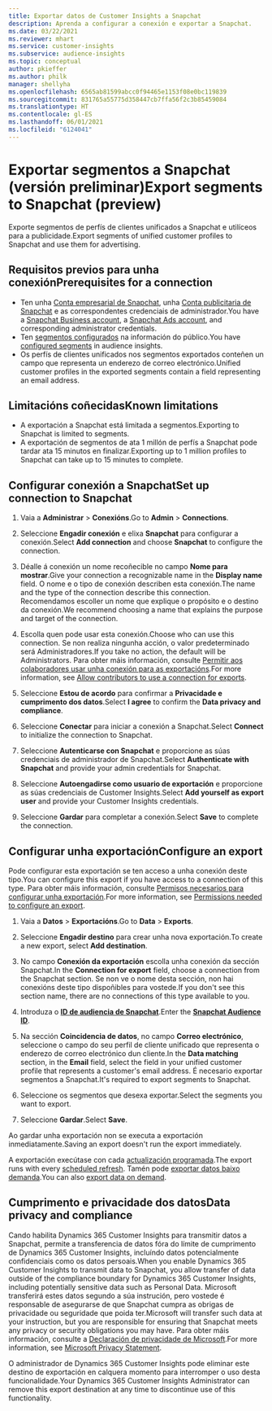 ```yaml
---
title: Exportar datos de Customer Insights a Snapchat
description: Aprenda a configurar a conexión e exportar a Snapchat.
ms.date: 03/22/2021
ms.reviewer: mhart
ms.service: customer-insights
ms.subservice: audience-insights
ms.topic: conceptual
author: pkieffer
ms.author: philk
manager: shellyha
ms.openlocfilehash: 6565ab81599abcc0f94465e1153f08e0bc119839
ms.sourcegitcommit: 831765a55775d358447cb7ffa56f2c3b85459084
ms.translationtype: HT
ms.contentlocale: gl-ES
ms.lasthandoff: 06/01/2021
ms.locfileid: "6124041"
---
```

# <a name="export-segments-to-snapchat-preview"></a><span data-ttu-id="917b6-103">Exportar segmentos a Snapchat (versión preliminar)</span><span class="sxs-lookup"><span data-stu-id="917b6-103">Export segments to Snapchat (preview)</span></span>

<span data-ttu-id="917b6-104">Exporte segmentos de perfís de clientes unificados a Snapchat e utilíceos para a publicidade.</span><span class="sxs-lookup"><span data-stu-id="917b6-104">Export segments of unified customer profiles to Snapchat and use them for advertising.</span></span> 

## <a name="prerequisites-for-a-connection"></a><span data-ttu-id="917b6-105">Requisitos previos para unha conexión</span><span class="sxs-lookup"><span data-stu-id="917b6-105">Prerequisites for a connection</span></span>

-   <span data-ttu-id="917b6-106">Ten unha [Conta empresarial de Snapchat](https://business.snapchat.com/), unha [Conta publicitaria de Snapchat](https://ads.snapchat.com/) e as correspondentes credenciais de administrador.</span><span class="sxs-lookup"><span data-stu-id="917b6-106">You have a [Snapchat Business account](https://business.snapchat.com/), a [Snapchat Ads account](https://ads.snapchat.com/), and corresponding administrator credentials.</span></span>
-   <span data-ttu-id="917b6-107">Ten [segmentos configurados](segments.md) na información do público.</span><span class="sxs-lookup"><span data-stu-id="917b6-107">You have [configured segments](segments.md) in audience insights.</span></span>
-   <span data-ttu-id="917b6-108">Os perfís de clientes unificados nos segmentos exportados conteñen un campo que representa un enderezo de correo electrónico.</span><span class="sxs-lookup"><span data-stu-id="917b6-108">Unified customer profiles in the exported segments contain a field representing an email address.</span></span>

## <a name="known-limitations"></a><span data-ttu-id="917b6-109">Limitacións coñecidas</span><span class="sxs-lookup"><span data-stu-id="917b6-109">Known limitations</span></span>

- <span data-ttu-id="917b6-110">A exportación a Snapchat está limitada a segmentos.</span><span class="sxs-lookup"><span data-stu-id="917b6-110">Exporting to Snapchat is limited to segments.</span></span>
- <span data-ttu-id="917b6-111">A exportación de segmentos de ata 1 millón de perfís a Snapchat pode tardar ata 15 minutos en finalizar.</span><span class="sxs-lookup"><span data-stu-id="917b6-111">Exporting up to 1 million profiles to Snapchat can take up to 15 minutes to complete.</span></span> 

## <a name="set-up-connection-to-snapchat"></a><span data-ttu-id="917b6-112">Configurar conexión a Snapchat</span><span class="sxs-lookup"><span data-stu-id="917b6-112">Set up connection to Snapchat</span></span>

1. <span data-ttu-id="917b6-113">Vaia a **Administrar** > **Conexións**.</span><span class="sxs-lookup"><span data-stu-id="917b6-113">Go to **Admin** > **Connections**.</span></span>

1. <span data-ttu-id="917b6-114">Seleccione **Engadir conexión** e elixa **Snapchat** para configurar a conexión.</span><span class="sxs-lookup"><span data-stu-id="917b6-114">Select **Add connection** and choose **Snapchat** to configure the connection.</span></span>

1. <span data-ttu-id="917b6-115">Déalle á conexión un nome recoñecible no campo **Nome para mostrar**.</span><span class="sxs-lookup"><span data-stu-id="917b6-115">Give your connection a recognizable name in the **Display name** field.</span></span> <span data-ttu-id="917b6-116">O nome e o tipo de conexión describen esta conexión.</span><span class="sxs-lookup"><span data-stu-id="917b6-116">The name and the type of the connection describe this connection.</span></span> <span data-ttu-id="917b6-117">Recomendamos escoller un nome que explique o propósito e o destino da conexión.</span><span class="sxs-lookup"><span data-stu-id="917b6-117">We recommend choosing a name that explains the purpose and target of the connection.</span></span>

1. <span data-ttu-id="917b6-118">Escolla quen pode usar esta conexión.</span><span class="sxs-lookup"><span data-stu-id="917b6-118">Choose who can use this connection.</span></span> <span data-ttu-id="917b6-119">Se non realiza ningunha acción, o valor predeterminado será Administradores.</span><span class="sxs-lookup"><span data-stu-id="917b6-119">If you take no action, the default will be Administrators.</span></span> <span data-ttu-id="917b6-120">Para obter máis información, consulte [Permitir aos colaboradores usar unha conexión para as exportacións](connections.md#allow-contributors-to-use-a-connection-for-exports).</span><span class="sxs-lookup"><span data-stu-id="917b6-120">For more information, see [Allow contributors to use a connection for exports](connections.md#allow-contributors-to-use-a-connection-for-exports).</span></span>

1. <span data-ttu-id="917b6-121">Seleccione **Estou de acordo** para confirmar a **Privacidade e cumprimento dos datos**.</span><span class="sxs-lookup"><span data-stu-id="917b6-121">Select **I agree** to confirm the **Data privacy and compliance**.</span></span>

1. <span data-ttu-id="917b6-122">Seleccione **Conectar** para iniciar a conexión a Snapchat.</span><span class="sxs-lookup"><span data-stu-id="917b6-122">Select **Connect** to initialize the connection to Snapchat.</span></span>

1. <span data-ttu-id="917b6-123">Seleccione **Autenticarse con Snapchat** e proporcione as súas credenciais de administrador de Snapchat.</span><span class="sxs-lookup"><span data-stu-id="917b6-123">Select **Authenticate with Snapchat** and provide your admin credentials for Snapchat.</span></span> 

1. <span data-ttu-id="917b6-124">Seleccione **Autoengadirse como usuario de exportación** e proporcione as súas credenciais de Customer Insights.</span><span class="sxs-lookup"><span data-stu-id="917b6-124">Select **Add yourself as export user** and provide your Customer Insights credentials.</span></span>

1. <span data-ttu-id="917b6-125">Seleccione **Gardar** para completar a conexión.</span><span class="sxs-lookup"><span data-stu-id="917b6-125">Select **Save** to complete the connection.</span></span>

## <a name="configure-an-export"></a><span data-ttu-id="917b6-126">Configurar unha exportación</span><span class="sxs-lookup"><span data-stu-id="917b6-126">Configure an export</span></span>

<span data-ttu-id="917b6-127">Pode configurar esta exportación se ten acceso a unha conexión deste tipo.</span><span class="sxs-lookup"><span data-stu-id="917b6-127">You can configure this export if you have access to a connection of this type.</span></span> <span data-ttu-id="917b6-128">Para obter máis información, consulte [Permisos necesarios para configurar unha exportación](export-destinations.md#set-up-a-new-export).</span><span class="sxs-lookup"><span data-stu-id="917b6-128">For more information, see [Permissions needed to configure an export](export-destinations.md#set-up-a-new-export).</span></span>

1. <span data-ttu-id="917b6-129">Vaia a **Datos** > **Exportacións**.</span><span class="sxs-lookup"><span data-stu-id="917b6-129">Go to **Data** > **Exports**.</span></span>

1. <span data-ttu-id="917b6-130">Seleccione **Engadir destino** para crear unha nova exportación.</span><span class="sxs-lookup"><span data-stu-id="917b6-130">To create a new export, select **Add destination**.</span></span>

1. <span data-ttu-id="917b6-131">No campo **Conexión da exportación** escolla unha conexión da sección Snapchat.</span><span class="sxs-lookup"><span data-stu-id="917b6-131">In the **Connection for export** field, choose a connection from the Snapchat section.</span></span> <span data-ttu-id="917b6-132">Se non ve o nome desta sección, non hai conexións deste tipo dispoñibles para vostede.</span><span class="sxs-lookup"><span data-stu-id="917b6-132">If you don't see this section name, there are no connections of this type available to you.</span></span>

1. <span data-ttu-id="917b6-133">Introduza o [**ID de audiencia de Snapchat**](https://businesshelp.snapchat.com/s/article/custom-audiences).</span><span class="sxs-lookup"><span data-stu-id="917b6-133">Enter the [**Snapchat Audience ID**](https://businesshelp.snapchat.com/s/article/custom-audiences).</span></span>

1. <span data-ttu-id="917b6-134">Na sección **Coincidencia de datos**, no campo **Correo electrónico**, seleccione o campo do seu perfil de cliente unificado que representa o enderezo de correo electrónico dun cliente.</span><span class="sxs-lookup"><span data-stu-id="917b6-134">In the **Data matching** section, in the **Email** field, select the field in your unified customer profile that represents a customer's email address.</span></span> <span data-ttu-id="917b6-135">É necesario exportar segmentos a Snapchat.</span><span class="sxs-lookup"><span data-stu-id="917b6-135">It's required to export segments to Snapchat.</span></span>

1. <span data-ttu-id="917b6-136">Seleccione os segmentos que desexa exportar.</span><span class="sxs-lookup"><span data-stu-id="917b6-136">Select the segments you want to export.</span></span> 

1. <span data-ttu-id="917b6-137">Seleccione **Gardar**.</span><span class="sxs-lookup"><span data-stu-id="917b6-137">Select **Save**.</span></span>

<span data-ttu-id="917b6-138">Ao gardar unha exportación non se executa a exportación inmediatamente.</span><span class="sxs-lookup"><span data-stu-id="917b6-138">Saving an export doesn't run the export immediately.</span></span>

<span data-ttu-id="917b6-139">A exportación execútase con cada [actualización programada](system.md#schedule-tab).</span><span class="sxs-lookup"><span data-stu-id="917b6-139">The export runs with every [scheduled refresh](system.md#schedule-tab).</span></span> <span data-ttu-id="917b6-140">Tamén pode [exportar datos baixo demanda](export-destinations.md#run-exports-on-demand).</span><span class="sxs-lookup"><span data-stu-id="917b6-140">You can also [export data on demand](export-destinations.md#run-exports-on-demand).</span></span> 


## <a name="data-privacy-and-compliance"></a><span data-ttu-id="917b6-141">Cumprimento e privacidade dos datos</span><span class="sxs-lookup"><span data-stu-id="917b6-141">Data privacy and compliance</span></span>

<span data-ttu-id="917b6-142">Cando habilita Dynamics 365 Customer Insights para transmitir datos a Snapchat, permite a transferencia de datos fóra do límite de cumprimento de Dynamics 365 Customer Insights, incluíndo datos potencialmente confidenciais como os datos persoais.</span><span class="sxs-lookup"><span data-stu-id="917b6-142">When you enable Dynamics 365 Customer Insights to transmit data to Snapchat, you allow transfer of data outside of the compliance boundary for Dynamics 365 Customer Insights, including potentially sensitive data such as Personal Data.</span></span> <span data-ttu-id="917b6-143">Microsoft transferirá estes datos segundo a súa instrución, pero vostede é responsable de asegurarse de que Snapchat cumpra as obrigas de privacidade ou seguridade que poida ter.</span><span class="sxs-lookup"><span data-stu-id="917b6-143">Microsoft will transfer such data at your instruction, but you are responsible for ensuring that Snapchat meets any privacy or security obligations you may have.</span></span> <span data-ttu-id="917b6-144">Para obter máis información, consulte a [Declaración de privacidade de Microsoft](https://go.microsoft.com/fwlink/?linkid=396732).</span><span class="sxs-lookup"><span data-stu-id="917b6-144">For more information, see [Microsoft Privacy Statement](https://go.microsoft.com/fwlink/?linkid=396732).</span></span>

<span data-ttu-id="917b6-145">O administrador de Dynamics 365 Customer Insights pode eliminar este destino de exportación en calquera momento para interromper o uso desta funcionalidade.</span><span class="sxs-lookup"><span data-stu-id="917b6-145">Your Dynamics 365 Customer Insights Administrator can remove this export destination at any time to discontinue use of this functionality.</span></span>
